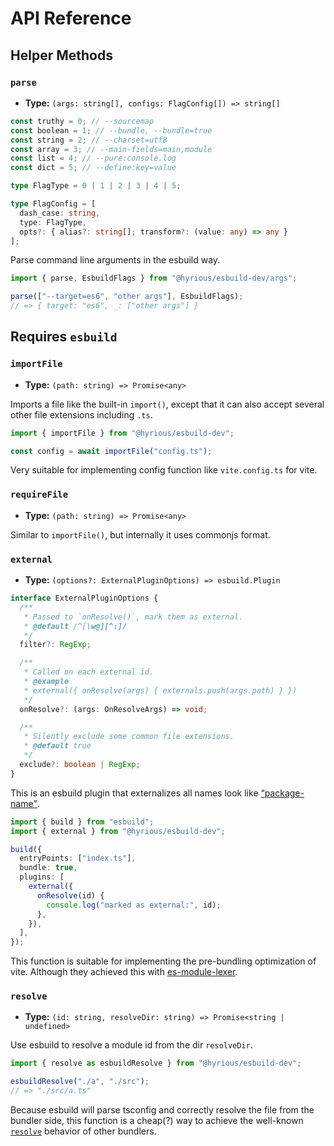 # API Reference

## Helper Methods

### `parse`

- **Type:** `(args: string[], configs: FlagConfig[]) => string[]`

```ts
const truthy = 0; // --sourcemap
const boolean = 1; // --bundle, --bundle=true
const string = 2; // --charset=utf8
const array = 3; // --main-fields=main,module
const list = 4; // --pure:console.log
const dict = 5; // --define:key=value

type FlagType = 0 | 1 | 2 | 3 | 4 | 5;

type FlagConfig = [
  dash_case: string,
  type: FlagType,
  opts?: { alias?: string[]; transform?: (value: any) => any }
];
```

Parse command line arguments in the esbuild way.

```ts
import { parse, EsbuildFlags } from "@hyrious/esbuild-dev/args";

parse(["--target=es6", "other args"], EsbuildFlags);
// => { target: "es6", _: ["other args"] }
```

## Requires `esbuild`

### `importFile`

- **Type:** `(path: string) => Promise<any>`

Imports a file like the built-in `import()`, except that it can also accept
several other file extensions including `.ts`.

```ts
import { importFile } from "@hyrious/esbuild-dev";

const config = await importFile("config.ts");
```

Very suitable for implementing config function like `vite.config.ts` for vite.

### `requireFile`

- **Type:** `(path: string) => Promise<any>`

Similar to `importFile()`, but internally it uses commonjs format.

### `external`

- **Type:** `(options?: ExternalPluginOptions) => esbuild.Plugin`

```ts
interface ExternalPluginOptions {
  /**
   * Passed to `onResolve()`, mark them as external.
   * @default /^[\w@][^:]/
   */
  filter?: RegExp;

  /**
   * Called on each external id.
   * @example
   * external({ onResolve(args) { externals.push(args.path) } })
   */
  onResolve?: (args: OnResolveArgs) => void;

  /**
   * Silently exclude some common file extensions.
   * @default true
   */
  exclude?: boolean | RegExp;
}
```

This is an esbuild plugin that externalizes all names look like [<q>package-name</q>][package-name-regex].

```ts
import { build } from "esbuild";
import { external } from "@hyrious/esbuild-dev";

build({
  entryPoints: ["index.ts"],
  bundle: true,
  plugins: [
    external({
      onResolve(id) {
        console.log("marked as external:", id);
      },
    }),
  ],
});
```

This function is suitable for implementing the pre-bundling optimization of vite.
Although they achieved this with [es-module-lexer].

[package-name-regex]: https://github.com/dword-design/package-name-regex
[es-module-lexer]: https://github.com/guybedford/es-module-lexer

### `resolve`

- **Type:** `(id: string, resolveDir: string) => Promise<string | undefined>`

Use esbuild to resolve a module id from the dir `resolveDir`.

```ts
import { resolve as esbuildResolve } from "@hyrious/esbuild-dev";

esbuildResolve("./a", "./src");
// => "./src/a.ts"
```

Because esbuild will parse tsconfig and correctly resolve the file from the
bundler side, this function is a cheap(?) way to achieve the well-known
[`resolve`][resolve] behavior of other bundlers.

[resolve]: https://github.com/browserify/resolve
